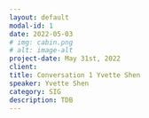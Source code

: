 ```yaml
---
layout: default
modal-id: 1
date: 2022-05-03
# img: cabin.png
# alt: image-alt
project-date: May 31st, 2022
client: 
title: Conversation 1 Yvette Shen
speaker: Yvette Shen
category: SIG
description: TDB
---
```

